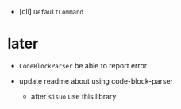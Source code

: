 - [cli] `DefaultCommand`

# later

- `CodeBlockParser` be able to report error

- update readme about using code-block-parser
  - after `sisuo` use this library
